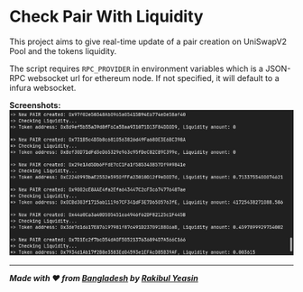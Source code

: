 # Check Pair With Liquidity

This project aims to give real-time update of a pair creation on UniSwapV2 Pool and the tokens liquidity.

The script requires `RPC_PROVIDER` in environment variables which is a JSON-RPC websocket url for ethereum node.
If not specified, it will default to a infura websocket.

**Screenshots:**
![Screenshot](./images/screenshot.png)

---

**_Made with ❤️ from [Bangladesh](https://www.google.com/search?q=bangladesh) by [Rakibul Yeasin](https://fb.me/dreygur)_**
